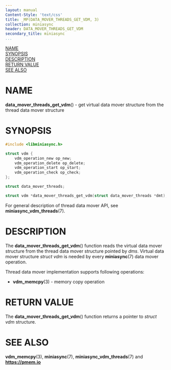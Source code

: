 ```yaml
---
layout: manual
Content-Style: 'text/css'
title: _MP(DATA_MOVER_THREADS_GET_VDM, 3)
collection: miniasync
header: DATA_MOVER_THREADS_GET_VDM
secondary_title: miniasync
...
```


[comment]: <> (SPDX-License-Identifier: BSD-3-Clause)
[comment]: <> (Copyright 2022, Intel Corporation)

[comment]: <> (data_mover_threads_get_vdm.3 -- man page for miniasync data_mover_threads_get_vdm operation)

[NAME](#name)<br />
[SYNOPSIS](#synopsis)<br />
[DESCRIPTION](#description)<br />
[RETURN VALUE](#return-value)<br />
[SEE ALSO](#see-also)<br />

# NAME #

**data_mover_threads_get_vdm**() - get virtual data mover structure from the thread
data mover structure

# SYNOPSIS #

```c
#include <libminiasync.h>

struct vdm {
	vdm_operation_new op_new;
	vdm_operation_delete op_delete;
	vdm_operation_start op_start;
	vdm_operation_check op_check;
};

struct data_mover_threads;

struct vdm *data_mover_threads_get_vdm(struct data_mover_threads *dmt);
```

For general description of thread data mover API, see **miniasync_vdm_threads**(7).

# DESCRIPTION #

The **data_mover_threads_get_vdm**() function reads the virtual data mover structure
from the thread data mover structure pointed by *dms*. Virtual data mover structure
*struct vdm* is needed by every **miniasync**(7) data mover operation.

Thread data mover implementation supports following operations:

* **vdm_memcpy**(3) - memory copy operation

# RETURN VALUE #

The **data_mover_threads_get_vdm**() function returns a pointer to *struct vdm* structure.

# SEE ALSO #

**vdm_memcpy**(3), **miniasync**(7),
**miniasync_vdm_threads**(7) and **<https://pmem.io>**
